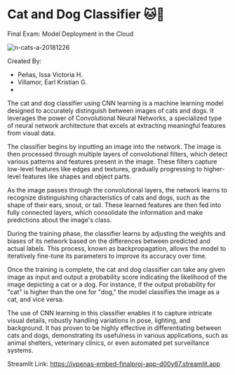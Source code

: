 # Cat and Dog Classifier 🐱🐶

Final Exam: Model Deployment in the Cloud

![n-cats-a-20181226](https://github.com/IVPENAS/Embed_FinalProj/assets/111822151/07779232-ea8c-4e2f-8a9f-09dba009c803)

Created By:
- Peñas, Issa Victoria H.
- Villamor, Earl Kristian G.
-
The cat and dog classifier using CNN learning is a machine learning model designed to accurately distinguish between images of cats and dogs. It leverages the power of Convolutional Neural Networks, a specialized type of neural network architecture that excels at extracting meaningful features from visual data.

The classifier begins by inputting an image into the network. The image is then processed through multiple layers of convolutional filters, which detect various patterns and features present in the image. These filters capture low-level features like edges and textures, gradually progressing to higher-level features like shapes and object parts.

As the image passes through the convolutional layers, the network learns to recognize distinguishing characteristics of cats and dogs, such as the shape of their ears, snout, or tail. These learned features are then fed into fully connected layers, which consolidate the information and make predictions about the image's class.

During the training phase, the classifier learns by adjusting the weights and biases of its network based on the differences between predicted and actual labels. This process, known as backpropagation, allows the model to iteratively fine-tune its parameters to improve its accuracy over time.

Once the training is complete, the cat and dog classifier can take any given image as input and output a probability score indicating the likelihood of the image depicting a cat or a dog. For instance, if the output probability for "cat" is higher than the one for "dog," the model classifies the image as a cat, and vice versa.

The use of CNN learning in this classifier enables it to capture intricate visual details, robustly handling variations in pose, lighting, and background. It has proven to be highly effective in differentiating between cats and dogs, demonstrating its usefulness in various applications, such as animal shelters, veterinary clinics, or even automated pet surveillance systems.



Streamlit Link: https://ivpenas-embed-finalproj-app-d00y67.streamlit.app
